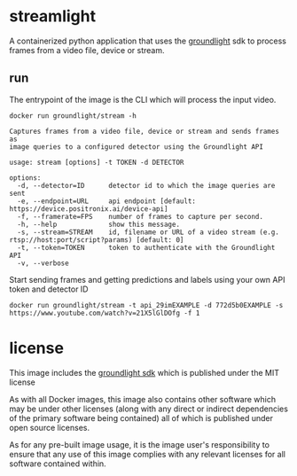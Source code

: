 # streamlight
A containerized python application that uses the [groundlight](https://www.groundlight.ai/) sdk to
process frames from a video file, device or stream.

## run
The entrypoint of the image is the CLI which will process the input video.
``` shell
docker run groundlight/stream -h

Captures frames from a video file, device or stream and sends frames as
image queries to a configured detector using the Groundlight API

usage: stream [options] -t TOKEN -d DETECTOR

options:
  -d, --detector=ID      detector id to which the image queries are sent
  -e, --endpoint=URL     api endpoint [default: https://device.positronix.ai/device-api]
  -f, --framerate=FPS    number of frames to capture per second.
  -h, --help             show this message.
  -s, --stream=STREAM    id, filename or URL of a video stream (e.g. rtsp://host:port/script?params) [default: 0]
  -t, --token=TOKEN      token to authenticate with the Groundlight API
  -v, --verbose
```
Start sending frames and getting predictions and labels using your own API token and detector ID
``` shell
docker run groundlight/stream -t api_29imEXAMPLE -d 772d5b0EXAMPLE -s https://www.youtube.com/watch?v=21X5lGlDOfg -f 1
```
# license
This image includes the [groundlight
sdk](https://pypi.org/project/groundlight/) which is published under
the MIT license

As with all Docker images, this image also contains other software
which may be under other licenses (along with any direct or indirect
dependencies of the primary software being contained) all of which is
published under open source licenses.

As for any pre-built image usage, it is the image user's
responsibility to ensure that any use of this image complies with any
relevant licenses for all software contained within.
